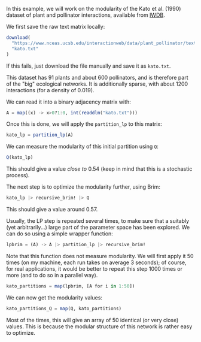 In this example, we will work on the modularity of the Kato et al. (1990)
dataset of plant and pollinator interactions, available from [IWDB][IWDB].

[IWDB]: https://www.nceas.ucsb.edu/interactionweb/html/kato_1990.html

We first save the raw text matrix locally:

```julia
download(
  "https://www.nceas.ucsb.edu/interactionweb/data/plant_pollinator/text/kato_matr_f.txt",
  "kato.txt"
)
```

If this fails, just download the file manually and save it as `kato.txt`.

This dataset has 91 plants and about 600 pollinators, and is therefore part of
the "big" ecological networks. It is additionally sparse, with about 1200
interactions (for a density of 0.019).

We can read it into a binary adjacency matrix with:

```julia
A = map((x) -> x>0?1:0, int(readdlm("kato.txt")))
```

Once this is done, we will apply the `partition_lp` to this matrix:

```julia
kato_lp = partition_lp(A)
```

We can measure the modularity of this initial partition using `Q`:

```julia
Q(kato_lp)
```

This should give a value *close to* 0.54 (keep in mind that this is a stochastic
process).

The next step is to optimize the modularity further, using Brim:

```julia
kato_lp |> recursive_brim! |> Q
```

This should give a value around 0.57.

Usually, the LP step is repeated several times, to make sure that a suitably
(yet arbitrarily...) large part of the parameter space has been explored. We can
do so using a simple wrapper function:

```julia
lpbrim = (A) -> A |> partition_lp |> recursive_brim!
```

Note that this function does not measure modularity. We will first apply it 50
times (on my machine, each run takes on average 3 seconds); of course, for real
applications, it would be better to repeat this step 1000 times or more (and to
do so in a parallel way).

```julia
kato_partitions = map(lpbrim, [A for i in 1:50])
```

We can now get the modularity values:

```julia
kato_partitions_Q = map(Q, kato_partitions)
```

Most of the times, this will give an array of 50 identical (or very close)
values. This is because the modular structure of this network is rather easy to
optimize.
